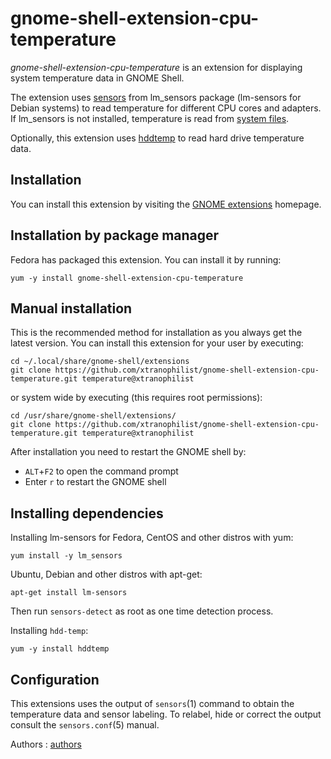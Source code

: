 gnome-shell-extension-cpu-temperature
=====================================

*gnome-shell-extension-cpu-temperature* is an extension for displaying
system temperature data in GNOME Shell.

The extension uses [sensors] from lm_sensors package (lm-sensors for Debian systems)
to read temperature for different CPU cores and adapters.
If lm_sensors is not installed, temperature is read from [system files].

Optionally, this extension uses [hddtemp] to read hard drive temperature data.


Installation
------------

You can install this extension by visiting the [GNOME extensions]
homepage.

Installation by package manager
-------------------------------

Fedora has packaged this extension. You can install it by running:

`yum -y install gnome-shell-extension-cpu-temperature`

Manual installation
-------------------

This is the recommended method for installation as you always get the latest version.
You can install this extension for your user by executing:

    cd ~/.local/share/gnome-shell/extensions
    git clone https://github.com/xtranophilist/gnome-shell-extension-cpu-temperature.git temperature@xtranophilist

or system wide by executing (this requires root permissions):

    cd /usr/share/gnome-shell/extensions/
    git clone https://github.com/xtranophilist/gnome-shell-extension-cpu-temperature.git temperature@xtranophilist

After installation you need to restart the GNOME shell by:

* `ALT`+`F2` to open the command prompt
* Enter `r` to restart the GNOME shell


Installing dependencies
-------------
Installing lm-sensors for Fedora, CentOS and other distros with yum:

`yum install -y lm_sensors`

Ubuntu, Debian and other distros with apt-get:

`apt-get install lm-sensors`

Then run `sensors-detect` as root as one time detection process.

Installing `hdd-temp`:

`yum -y install hddtemp`


Configuration
-------------

This extensions uses the output of `sensors`(1) command to obtain the
temperature data and sensor labeling. To relabel, hide or correct the
output consult the `sensors.conf`(5) manual.

Authors : [authors]

[sensors]: http://www.lm-sensors.org/
[hddtemp]: https://savannah.nongnu.org/projects/hddtemp/
[GNOME extensions]: https://extensions.gnome.org/extension/82/cpu-temperature-indicator/
[system files]: https://github.com/xtranophilist/gnome-shell-extension-cpu-temperature/blob/master/extension.js#L174
[authors]: https://github.com/xtranophilist/gnome-shell-extension-cpu-temperature/graphs/contributors
